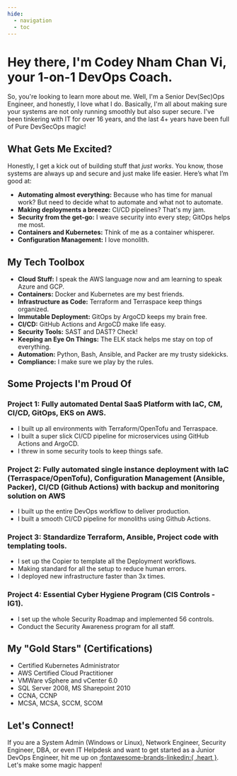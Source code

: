 ```yaml
---
hide:
  - navigation
  - toc
---
```


# Hey there, I'm Codey Nham Chan Vi, your 1-on-1 DevOps Coach.

So, you're looking to learn more about me. Well, I'm a Senior Dev(Sec)Ops Engineer, and honestly, I love what I do. Basically, I'm all about making sure your systems are not only running smoothly but also super secure. I've been tinkering with IT for over 16 years, and the last 4+ years have been full of Pure DevSecOps magic!

## What Gets Me Excited?

Honestly, I get a kick out of building stuff that _just works_. You know, those systems are always up and secure and just make life easier. Here’s what I’m good at:

- **Automating almost everything:** Because who has time for manual work? But need to decide what to automate and what not to automate.
- **Making deployments a breeze:** CI/CD pipelines? That's my jam.
- **Security from the get-go:** I weave security into every step; GitOps helps me most.
- **Containers and Kubernetes:** Think of me as a container whisperer.
- **Configuration Management:** I love monolith.

## My Tech Toolbox

- **Cloud Stuff:** I speak the AWS language now and am learning to speak Azure and GCP.
- **Containers:** Docker and Kubernetes are my best friends.
- **Infrastructure as Code:** Terraform and Terraspace keep things organized.
- **Immutable Deployment:** GitOps by ArgoCD keeps my brain free.
- **CI/CD:** GitHub Actions and ArgoCD make life easy.
- **Security Tools:** SAST and DAST? Check!
- **Keeping an Eye On Things:** The ELK stack helps me stay on top of everything.
- **Automation:** Python, Bash, Ansible, and Packer are my trusty sidekicks.
- **Compliance:** I make sure we play by the rules.

## Some Projects I'm Proud Of

### Project 1: Fully automated Dental SaaS Platform with IaC, CM, CI/CD, GitOps, EKS on AWS.

- I built up all environments with Terraform/OpenTofu and Terraspace.
- I built a super slick CI/CD pipeline for microservices using GitHub Actions and ArgoCD.
- I threw in some security tools to keep things safe.

### Project 2: Fully automated single instance deployment with IaC (Terraspace/OpenTofu), Configuration Management (Ansible, Packer), CI/CD (Github Actions) with backup and monitoring solution on AWS

- I built up the entire DevOps workflow to deliver production.
- I built a smooth CI/CD pipeline for monoliths using Github Actions.

### Project 3: Standardize Terraform, Ansible, Project code with templating tools.

- I set up the Copier to template all the Deployment workflows.
- Making standard for all the setup to reduce human errors.
- I deployed new infrastructure faster than 3x times.

### Project 4: Essential Cyber Hygiene Program (CIS Controls - IG1).

- I set up the whole Security Roadmap and implemented 56 controls.
- Conduct the Security Awareness program for all staff.

## My "Gold Stars" (Certifications)

- Certified Kubernetes Administrator
- AWS Certified Cloud Practitioner
- VMWare vSphere and vCenter 6.0
- SQL Server 2008, MS Sharepoint 2010
- CCNA, CCNP
- MCSA, MCSA, SCCM, SCOM

## Let's Connect!

If you are a System Admin (Windows or Linux), Network Engineer, Security Engineer, DBA, or even IT Helpdesk and want to get started as a Junior DevOps Engineer, hit me up on [:fontawesome-brands-linkedin:{ .heart }](https://linkedin.com/in/chanvi). Let's make some magic happen!
